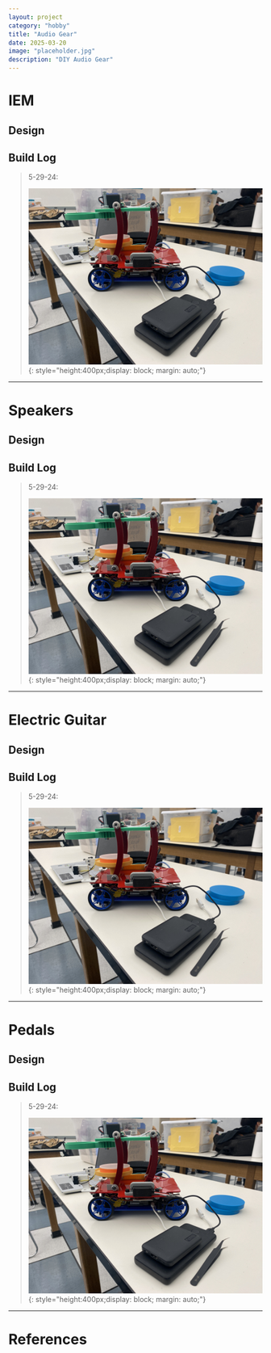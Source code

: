 ```yaml
---
layout: project
category: "hobby"
title: "Audio Gear"
date: 2025-03-20
image: "placeholder.jpg"
description: "DIY Audio Gear"
---
```


# IEM
## Design
## Build Log

> 5-29-24: 
>
> ![Alt text](/assets/media/capstone-robot_media/IMG_1179.JPG){: 
style="height:400px;display: block; margin: auto;"}

---

# Speakers
## Design
## Build Log

> 5-29-24: 
>
> ![Alt text](/assets/media/capstone-robot_media/IMG_1179.JPG){: 
style="height:400px;display: block; margin: auto;"}

---

# Electric Guitar
## Design
## Build Log

> 5-29-24: 
>
> ![Alt text](/assets/media/capstone-robot_media/IMG_1179.JPG){: 
style="height:400px;display: block; margin: auto;"}

---

# Pedals
## Design
## Build Log

> 5-29-24: 
>
> ![Alt text](/assets/media/capstone-robot_media/IMG_1179.JPG){: 
style="height:400px;display: block; margin: auto;"}

---

# References

